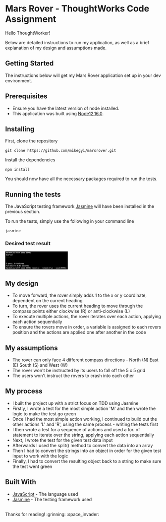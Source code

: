 # Mars Rover - ThoughtWorks Code Assignment

Hello ThoughtWorker!

Below are detailed instructions to run my application, as well as a brief explanation of my design and assumptions made. 

## Getting Started

The instructions below will get my Mars Rover application set up in your dev environment.

## Prerequisites

- Ensure you have the latest version of node installed. 
- This application was built using [Node12.16.0](https://nodejs.org/download/release/v12.16.0/).

## Installing

First, clone the repository 

```
git clone https://github.com/mikegyi/marsrover.git
```

Install the dependencies

```
npm install
```

You should now have all the necessary packages required to run the tests.

## Running the tests

The JavaScript testing framework [Jasmine](https://github.com/jasmine/jasmine#installation) will have been installed in the previous section. 

To run the tests, simply use the following in your command line

```
jasmine
```

### Desired test result

<img src="docs/desired-result.png" width=40%>

## My design 

- To move forward, the rover simply adds 1 to the x or y coordinate, dependent on the current heading
- To turn, the rover uses the current heading to move through the compass points either clockwise (R) or anti-clockwise (L) 
- To execute multiple actions, the rover iterates over each action, applying each action sequentially
- To ensure the rovers move in order, a variable is assigned to each rovers position and the actions are applied one after another in the code

## My assumptions

- The rover can only face 4 different compass directions - North (N) East (E) South (S) and West (W)
- The rover won't be instructed by its users to fall off the 5 x 5 grid 
- The users won't instruct the rovers to crash into each other

## My process

- I built the project up with a strict focus on TDD using Jasmine
- Firstly, I wrote a test for the most simple action 'M' and then wrote the logic to make the test go green
- Once I had the most simple action working, I continued to build out the other actions 'L' and 'R', using the same process - writing the tests first
- I then wrote a test for a sequence of actions and used a for..of statement to iterate over the string, applying each action sequentially
- Next, I wrote the test for the given test data input
- Afterwards I used the split() method to convert the data into an array
- Then I had to convert the strings into an object in order for the given test input to work with the logic
- Finally, I had to convert the resulting object back to a string to make sure the test went green

## Built With

* [JavaScript](https://developer.mozilla.org/en-US/docs/Web/JavaScript) - The language used
* [Jasmine](https://jasmine.github.io/) - The testing framework used

<br>
Thanks for reading! :grinning: :space_invader: